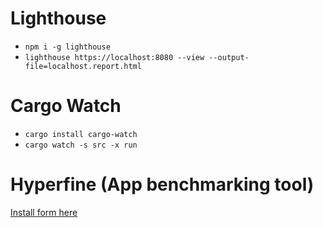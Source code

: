 # Lighthouse 
- `npm i -g lighthouse`
- `lighthouse https://localhost:8080 --view --output-file=localhost.report.html`

# Cargo Watch
- `cargo install cargo-watch`
- `cargo watch -s src -x run`

# Hyperfine (App benchmarking tool)
[Install form here](https://github.com/sharkdp/hyperfine)
